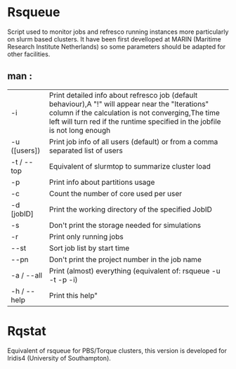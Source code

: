 # Rsqueue
Script used to monitor jobs and refresco running instances more particularly on slurm based clusters.
It have been first develloped at MARIN (Maritime Research Institute Netherlands) so some parameters should be adapted for other facilities.

## man : 
<table>
  <tr>
    <td>-i</td>
    <td>Print detailed info about refresco job (default behaviour),A "!" will appear near the "Iterations" column if the calculation is not converging,The time left will turn red if the runtime specified in the jobfile is not long enough</td>
  </tr>
  <tr>
    <td>-u ([users])</td>
    <td>Print job info of all users (default) or from a comma separated list of users</td>
  </tr>
  <tr>
    <td>-t / --top</td>
    <td>Equivalent of slurmtop to summarize cluster load</td>
  </tr>
  <tr>
    <td>-p</td>
    <td>Print info about partitions usage</td>
  </tr>
  <tr>
    <td>-c</td>
    <td>Count the number of core used per user</td>
  </tr>
  <tr>
    <td>-d [jobID]</td>
    <td>Print the working directory of the specified JobID</td>
  </tr>
  <tr>
    <td>-s</td>
    <td>Don't print the storage needed for simulations</td>
  </tr>
  <tr>
    <td>-r</td>
    <td>Print only running jobs</td>
  </tr>
  <tr>
    <td>--st</td>
    <td>Sort job list by start time</td>
  </tr>
  <tr>
    <td>--pn</td>
    <td>Don't print the project number in the job name</td>
  </tr>
  <tr>
    <td>-a / --all</td>
    <td>Print (almost) everything (equivalent of: rsqueue -u -t -p -i)</td>
  </tr>
  <tr>
    <td>-h / --help</td>
    <td>Print this help"</td>
  </tr>
</table>




# Rqstat

Equivalent of rsqueue for PBS/Torque clusters, this version is developed for Iridis4 (University of Southampton).
